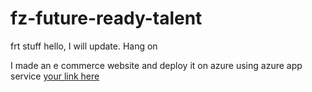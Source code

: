 # fz-future-ready-talent
frt stuff
hello, I will update. Hang on

I made an e commerce website and deploy it on azure using azure app service
[your link here](https://ecomwebf.azurewebsites.net)
